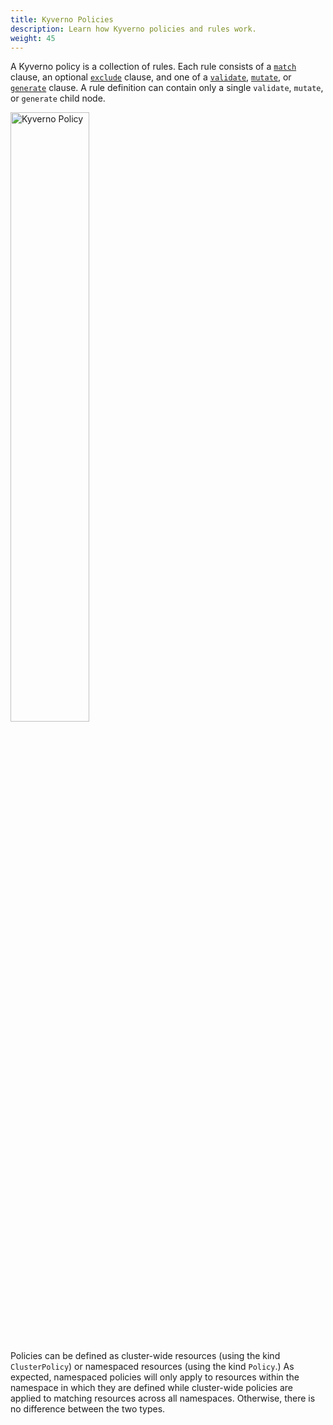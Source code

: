 ```yaml
---
title: Kyverno Policies
description: Learn how Kyverno policies and rules work.
weight: 45
---
```


A Kyverno policy is a collection of rules. Each rule consists of a [`match`](/docs/writing-policies/match-exclude/) clause, an optional [`exclude`](/docs/writing-policies/match-exclude/) clause, and one of a [`validate`](/docs/writing-policies/validate/), [`mutate`](/docs/writing-policies/mutate/), or [`generate`](/docs/writing-policies/generate) clause. A rule definition can contain only a single `validate`, `mutate`, or `generate` child node.

<img src="/images/Kyverno-Policy-Structure.png" alt="Kyverno Policy" width="50%"/>
<br/>
<br/>

Policies can be defined as cluster-wide resources (using the kind `ClusterPolicy`) or namespaced resources (using the kind `Policy`.) As expected, namespaced policies will only apply to resources within the namespace in which they are defined while cluster-wide policies are applied to matching resources across all namespaces. Otherwise, there is no difference between the two types.
